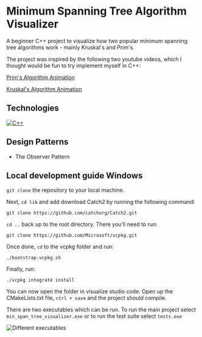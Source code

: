 # Minimum Spanning Tree Algorithm Visualizer

A beginner C++ project to visualize how two popular minimum spanning tree algorithms work - mainly Kruskal's and Prim's.

The project was inspired by the following two youtube videos, which I thought would be fun to try implement myself in C++:

[Prim's Algorithm Animation](https://www.youtube.com/watch?v=wpV1wvHqyuY&t=62s)

[Kruskal's Algorithm Animation](https://www.youtube.com/watch?v=o8Sqm1_3BRo)

## Technologies 

[![C++](https://skillicons.dev/icons?i=cpp,cmake)](https://skillicons.dev)

## Design Patterns

- The Observer Pattern 

## Local development guide Windows

`git clone` the repository to your local machine. 

Next, `cd lib` and add download Catch2 by running the following command:

`git clone https://github.com/catchorg/Catch2.git`

`cd ..` back up to the root directory. There you'll need to run:

`git clone https://github.com/Microsoft/vcpkg.git`

Once done, `cd` to the vcpkg folder and run: 

`./bootstrap-vcpkg.sh` 

Finally, run:

`./vcpkg integrate install`

You can now open the folder in visualize studio code. Open up the CMakeLists.txt file, `ctrl + save` and the project should compile. 

There are two executables which can be run. To run the main project select `min_span_tree_visualizer.exe` or to run the test suite select `tests.exe`

![Different executables](https://user-images.githubusercontent.com/41984034/224997758-9a8e42b5-bfa5-47cb-82f5-29a08713ca00.png)

